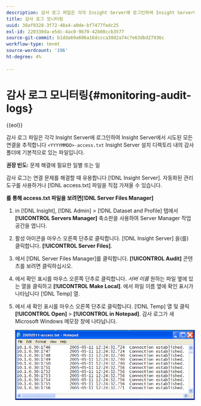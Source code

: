 ```yaml
---
description: 감사 로그 파일은 각각 Insight Server에 로그인하여 Insight Server에서 시도된 모든 연결을 추적합니다 <yyyymmdd>Insight Server 설치 디렉토리 내의 감사 폴더에 기본적으로 있는 -access.txt 파일입니다.
title: 감사 로그 모니터링
uuid: 38af9328-3f72-48a4-a0de-bf7477fedc25
exl-id: 220330da-e5dc-4ac0-9b70-42b08ccb3577
source-git-commit: b1dda69a606a16dccca30d2a74c7e63dbd27936c
workflow-type: tm+mt
source-wordcount: '196'
ht-degree: 4%

---
```


# 감사 로그 모니터링{#monitoring-audit-logs}

{{eol}}

감사 로그 파일은 각각 Insight Server에 로그인하여 Insight Server에서 시도된 모든 연결을 추적합니다 `<YYYYMMDD>-access.txt` Insight Server 설치 디렉토리 내의 감사 폴더에 기본적으로 있는 파일입니다.

**권장 빈도:** 문제 해결에 필요한 일별 또는 일

감사 로그는 연결 문제를 해결할 때 유용합니다 [!DNL Insight Server]. 자동화된 관리 도구를 사용하거나 [!DNL access.txt] 파일을 직접 가져올 수 있습니다.

**를 통해 access.txt 파일을 보려면[!DNL Server Files Manager]**

1. in [!DNL Insight], [!DNL Admin] > [!DNL Dataset and Profile] 탭에서 **[!UICONTROL Servers Manager]** 축소판을 사용하여 Server Manager 작업 공간을 엽니다.
1. 활성 아이콘을 마우스 오른쪽 단추로 클릭합니다. [!DNL Insight Server] 을(를) 클릭합니다. **[!UICONTROL Server Files]**.
1. 에서 [!DNL Server Files Manager]를 클릭합니다. **[!UICONTROL Audit]** 콘텐츠를 보려면 클릭하십시오.
1. 에서 확인 표시를 마우스 오른쪽 단추로 클릭합니다. *서버 이름* 원하는 파일 옆에 있는 열을 클릭하고 **[!UICONTROL Make Local]**. 에서 파일 이름 옆에 확인 표시가 나타납니다 [!DNL Temp] 열.
1. 에서 새 확인 표시를 마우스 오른쪽 단추로 클릭합니다. [!DNL Temp] 열 및 클릭 **[!UICONTROL Open]** > **[!UICONTROL in Notepad]**. 감사 로그가 새 Microsoft Windows 메모장 창에 나타납니다.

   ![단계 정보](assets/cfg_accesscontrol_accessFile.png)
